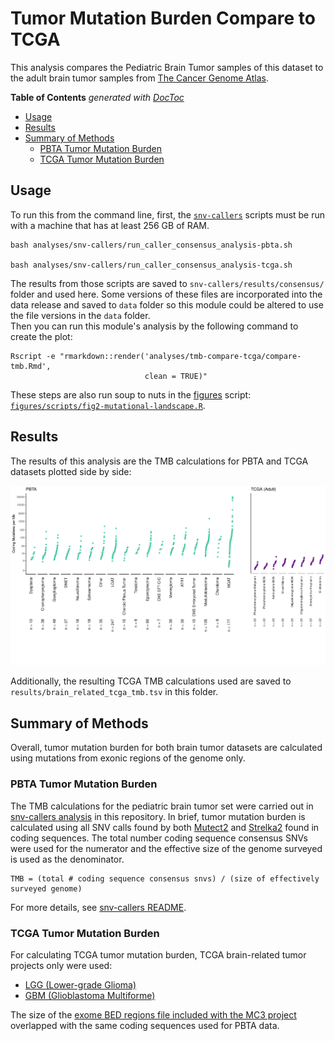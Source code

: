 # Tumor Mutation Burden Compare to TCGA

This analysis compares the Pediatric Brain Tumor samples of this dataset to the adult brain tumor samples from [The Cancer Genome Atlas](https://www.cancer.gov/about-nci/organization/ccg/research/structural-genomics/tcga).

<!-- START doctoc generated TOC please keep comment here to allow auto update -->
<!-- DON'T EDIT THIS SECTION, INSTEAD RE-RUN doctoc TO UPDATE -->
**Table of Contents**  *generated with [DocToc](https://github.com/thlorenz/doctoc)*

- [Usage](#usage)
- [Results](#results)
- [Summary of Methods](#summary-of-methods)
  - [PBTA Tumor Mutation Burden](#pbta-tumor-mutation-burden)
  - [TCGA Tumor Mutation Burden](#tcga-tumor-mutation-burden)

<!-- END doctoc generated TOC please keep comment here to allow auto update -->

## Usage

To run this from the command line, first, the [`snv-callers`](https://github.com/AlexsLemonade/OpenPBTA-analysis/tree/master/analyses/snv-callers#usage) scripts must be run with a machine that has at least 256 GB of RAM.

```
bash analyses/snv-callers/run_caller_consensus_analysis-pbta.sh

bash analyses/snv-callers/run_caller_consensus_analysis-tcga.sh
```

The results from those scripts are saved to `snv-callers/results/consensus/` folder and used here.
Some versions of these files are incorporated into the data release and saved to `data` folder so this module could be altered to use the file versions in the `data` folder.  
Then you can run this module's analysis by the following command to create the plot:
```
Rscript -e "rmarkdown::render('analyses/tmb-compare-tcga/compare-tmb.Rmd',
                              clean = TRUE)"
```
These steps are also run soup to nuts in the [figures](https://github.com/AlexsLemonade/OpenPBTA-analysis/tree/master/figures) script: [`figures/scripts/fig2-mutational-landscape.R`](https://github.com/AlexsLemonade/OpenPBTA-analysis/blob/master/figures/scripts/fig2-mutational-landscape.R).

## Results

The results of this analysis are the TMB calculations for PBTA and TCGA datasets plotted side by side:

![](plots/tmb-cdf-pbta-tcga.png)

Additionally, the resulting TCGA TMB calculations used are saved to `results/brain_related_tcga_tmb.tsv` in this folder.

## Summary of Methods

Overall, tumor mutation burden for both brain tumor datasets are calculated using mutations from exonic regions of the genome only.  

### PBTA Tumor Mutation Burden

The TMB calculations for the pediatric brain tumor set were carried out in [snv-callers analysis](https://github.com/AlexsLemonade/OpenPBTA-analysis/tree/master/analyses/snv-callers) in this repository.
In brief, tumor mutation burden is calculated using all SNV calls found by both
[Mutect2](https://software.broadinstitute.org/cancer/cga/mutect) and [Strelka2](https://github.com/Illumina/strelka) found in coding sequences.
The total number coding sequence consensus SNVs were used for the numerator and the effective size of the genome surveyed is used as the denominator.

```
TMB = (total # coding sequence consensus snvs) / (size of effectively surveyed genome)
```

For more details, see [snv-callers README](https://github.com/AlexsLemonade/OpenPBTA-analysis/tree/master/analyses/snv-callers).

### TCGA Tumor Mutation Burden

For calculating TCGA tumor mutation burden, TCGA brain-related tumor projects only were used:

- [LGG (Lower-grade Glioma)](https://www.nejm.org/doi/full/10.1056/NEJMoa1402121)
- [GBM (Glioblastoma Multiforme)](https://www.ncbi.nlm.nih.gov/pmc/articles/PMC3910500/)

The size of the [exome BED regions file included with the MC3 project](https://api.gdc.cancer.gov/data/7f0d3ab9-8bef-4e3b-928a-6090caae885b) overlapped with the same coding sequences used for PBTA data.
